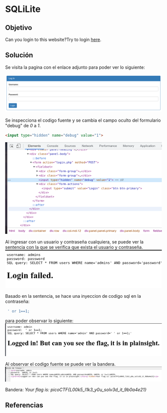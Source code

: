 # SQLiLite

## Objetivo

Can you login to this website?Try to login [here](http://saturn.picoctf.net:59558/).

## Solución

Se visita la pagina con el enlace adjunto para poder ver lo siguiente:

![img-indexSQLite.png](img-indexSQLite.png)

Se inspecciona el codigo fuente y se cambia el campo oculto del formulario "debug" de *0* a *1*. 

```html
<input type="hidden" name="debug" value="1">
```

![img-fuente1SQLite.png](img-fuente1SQLite.png)

Al ingresar con un usuario y contraseña cualquiera, se puede ver la sentencia con la que se verifica que exista el usuario y contraseña.
![img-sqlSQLite.png](img-sqlSQLite.png)

Basado en la sentencia, se hace una inyeccion de codigo sql en la contraseña:

```sql
 ' or 1==1;
```

para poder observar lo siguiente:
![img-loggedinSQLite.png](img-loggedinSQLite.png)

Al observar el codigo fuente se puede ver la bandera.
![img-flagSQLite.png](img-flagSQLite.png)

Bandera: *Your flag is: picoCTF{L00k5_l1k3_y0u_solv3d_it_9b0a4e21}*

## Referencias
